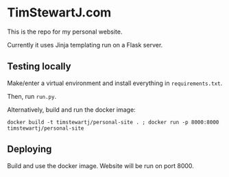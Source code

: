 # TimStewartJ.com

This is the repo for my personal website.

Currently it uses Jinja templating run on a Flask server.

## Testing locally

Make/enter a virtual environment and install everything in `requirements.txt`.

Then, run `run.py`.

Alternatively, build and run the docker image:

`docker build -t timstewartj/personal-site . ; docker run -p 8000:8000 timstewartj/personal-site`

## Deploying

Build and use the docker image. Website will be run on port 8000.
